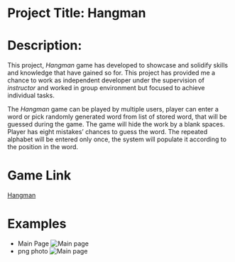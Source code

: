 # Project Title:  Hangman
# Description:
This project, _Hangman_ game has developed to showcase and solidify skills and knowledge that have gained so for. This project has provided me a chance to work as independent developer under the supervision of *instructor* and worked in group environment but focused to achieve individual tasks.

The _Hangman_  game can be played by multiple users, player can enter a word or pick randomly generated word from list of stored word, that will be guessed during the game. The game will hide the work by a blank spaces. Player has eight mistakes’ chances to guess the word. The repeated alphabet will be entered only once, the system will populate it according to the position in the word. 
# Game Link 
[Hangman](https://iosg073.github.io/Project-1-Game.github.io/)
# Examples 
* Main Page 
![Main page](https://github.com/iosg073/Project-1-Game.github.io/blob/master/mainPage.png " Ttitle")
* png photo 
![Main page](https://github.com/iosg073/Project-1-Game.github.io/blob/master/workInProgress.jpg)